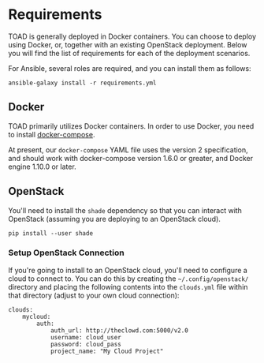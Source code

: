 # Requirements

TOAD is generally deployed in Docker containers. You can choose to deploy using
Docker, or, together with an existing OpenStack deployment. Below you will find
the list of requirements for each of the deployment scenarios.

For Ansible, several roles are required, and you can install them as follows:

    ansible-galaxy install -r requirements.yml

## Docker

TOAD primarily utilizes Docker containers. In order to use Docker, you need to
install [docker-compose](https://docs.docker.com/compose/).

At present, our `docker-compose` YAML file uses the version 2 specification,
and should work with docker-compose version 1.6.0 or greater, and Docker engine
1.10.0 or later.

## OpenStack

You'll need to install the `shade` dependency so that you can interact with
OpenStack (assuming you are deploying to an OpenStack cloud).

    pip install --user shade

### Setup OpenStack Connection

If you're going to install to an OpenStack cloud, you'll need to configure a
cloud to connect to. You can do this by creating the `~/.config/openstack/`
directory and placing the following contents into the `clouds.yml` file within
that directory (adjust to your own cloud connection):

    clouds:
        mycloud:
            auth:
                auth_url: http://theclowd.com:5000/v2.0
                username: cloud_user
                password: cloud_pass
                project_name: "My Cloud Project"

